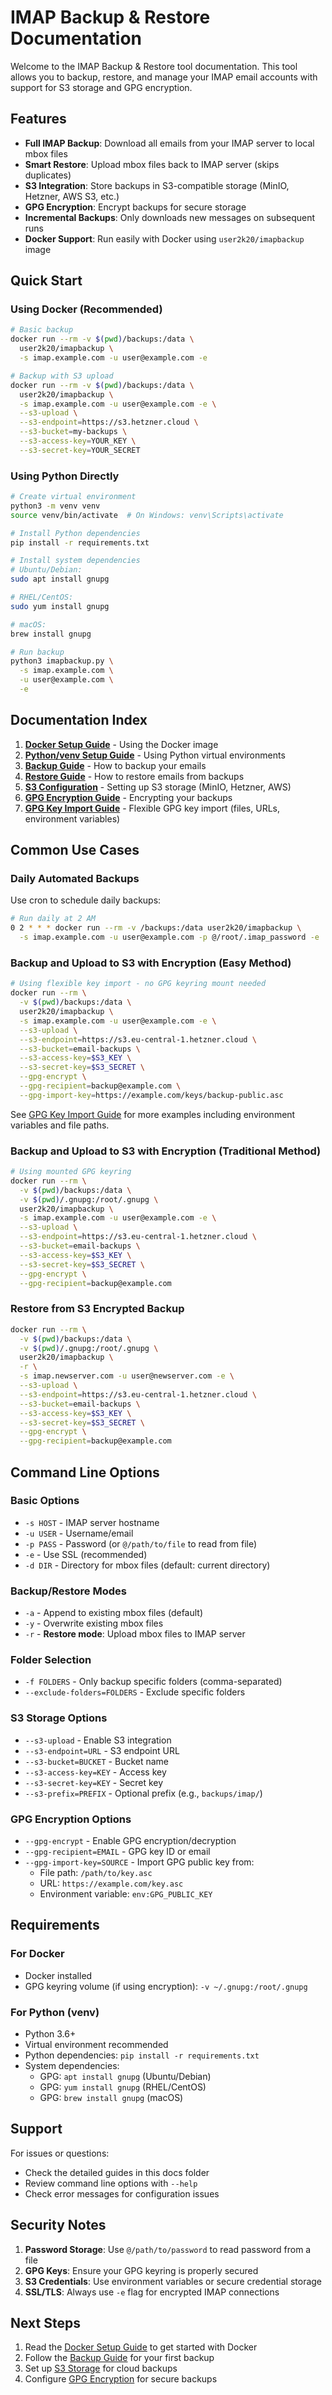 # IMAP Backup & Restore Documentation

Welcome to the IMAP Backup & Restore tool documentation. This tool allows you to backup, restore, and manage your IMAP email accounts with support for S3 storage and GPG encryption.

## Features

- **Full IMAP Backup**: Download all emails from your IMAP server to local mbox files
- **Smart Restore**: Upload mbox files back to IMAP server (skips duplicates)
- **S3 Integration**: Store backups in S3-compatible storage (MinIO, Hetzner, AWS S3, etc.)
- **GPG Encryption**: Encrypt backups for secure storage
- **Incremental Backups**: Only downloads new messages on subsequent runs
- **Docker Support**: Run easily with Docker using `user2k20/imapbackup` image

## Quick Start

### Using Docker (Recommended)

```bash
# Basic backup
docker run --rm -v $(pwd)/backups:/data \
  user2k20/imapbackup \
  -s imap.example.com -u user@example.com -e

# Backup with S3 upload
docker run --rm -v $(pwd)/backups:/data \
  user2k20/imapbackup \
  -s imap.example.com -u user@example.com -e \
  --s3-upload \
  --s3-endpoint=https://s3.hetzner.cloud \
  --s3-bucket=my-backups \
  --s3-access-key=YOUR_KEY \
  --s3-secret-key=YOUR_SECRET
```

### Using Python Directly

```bash
# Create virtual environment
python3 -m venv venv
source venv/bin/activate  # On Windows: venv\Scripts\activate

# Install Python dependencies
pip install -r requirements.txt

# Install system dependencies
# Ubuntu/Debian:
sudo apt install gnupg

# RHEL/CentOS:
sudo yum install gnupg

# macOS:
brew install gnupg

# Run backup
python3 imapbackup.py \
  -s imap.example.com \
  -u user@example.com \
  -e
```

## Documentation Index

1. **[Docker Setup Guide](docker-setup.md)** - Using the Docker image
2. **[Python/venv Setup Guide](python-setup.md)** - Using Python virtual environments
3. **[Backup Guide](backup-guide.md)** - How to backup your emails
4. **[Restore Guide](restore-guide.md)** - How to restore emails from backups
5. **[S3 Configuration](s3-setup.md)** - Setting up S3 storage (MinIO, Hetzner, AWS)
6. **[GPG Encryption Guide](gpg-setup.md)** - Encrypting your backups
7. **[GPG Key Import Guide](gpg-key-import.md)** - Flexible GPG key import (files, URLs, environment variables)

## Common Use Cases

### Daily Automated Backups

Use cron to schedule daily backups:

```bash
# Run daily at 2 AM
0 2 * * * docker run --rm -v /backups:/data user2k20/imapbackup \
  -s imap.example.com -u user@example.com -p @/root/.imap_password -e
```

### Backup and Upload to S3 with Encryption (Easy Method)

```bash
# Using flexible key import - no GPG keyring mount needed
docker run --rm \
  -v $(pwd)/backups:/data \
  user2k20/imapbackup \
  -s imap.example.com -u user@example.com -e \
  --s3-upload \
  --s3-endpoint=https://s3.eu-central-1.hetzner.cloud \
  --s3-bucket=email-backups \
  --s3-access-key=$S3_KEY \
  --s3-secret-key=$S3_SECRET \
  --gpg-encrypt \
  --gpg-recipient=backup@example.com \
  --gpg-import-key=https://example.com/keys/backup-public.asc
```

See [GPG Key Import Guide](gpg-key-import.md) for more examples including environment variables and file paths.

### Backup and Upload to S3 with Encryption (Traditional Method)

```bash
# Using mounted GPG keyring
docker run --rm \
  -v $(pwd)/backups:/data \
  -v $(pwd)/.gnupg:/root/.gnupg \
  user2k20/imapbackup \
  -s imap.example.com -u user@example.com -e \
  --s3-upload \
  --s3-endpoint=https://s3.eu-central-1.hetzner.cloud \
  --s3-bucket=email-backups \
  --s3-access-key=$S3_KEY \
  --s3-secret-key=$S3_SECRET \
  --gpg-encrypt \
  --gpg-recipient=backup@example.com
```

### Restore from S3 Encrypted Backup

```bash
docker run --rm \
  -v $(pwd)/backups:/data \
  -v $(pwd)/.gnupg:/root/.gnupg \
  user2k20/imapbackup \
  -r \
  -s imap.newserver.com -u user@newserver.com -e \
  --s3-upload \
  --s3-endpoint=https://s3.eu-central-1.hetzner.cloud \
  --s3-bucket=email-backups \
  --s3-access-key=$S3_KEY \
  --s3-secret-key=$S3_SECRET \
  --gpg-encrypt \
  --gpg-recipient=backup@example.com
```

## Command Line Options

### Basic Options

- `-s HOST` - IMAP server hostname
- `-u USER` - Username/email
- `-p PASS` - Password (or `@/path/to/file` to read from file)
- `-e` - Use SSL (recommended)
- `-d DIR` - Directory for mbox files (default: current directory)

### Backup/Restore Modes

- `-a` - Append to existing mbox files (default)
- `-y` - Overwrite existing mbox files
- `-r` - **Restore mode**: Upload mbox files to IMAP server

### Folder Selection

- `-f FOLDERS` - Only backup specific folders (comma-separated)
- `--exclude-folders=FOLDERS` - Exclude specific folders

### S3 Storage Options

- `--s3-upload` - Enable S3 integration
- `--s3-endpoint=URL` - S3 endpoint URL
- `--s3-bucket=BUCKET` - Bucket name
- `--s3-access-key=KEY` - Access key
- `--s3-secret-key=KEY` - Secret key
- `--s3-prefix=PREFIX` - Optional prefix (e.g., `backups/imap/`)

### GPG Encryption Options

- `--gpg-encrypt` - Enable GPG encryption/decryption
- `--gpg-recipient=EMAIL` - GPG key ID or email
- `--gpg-import-key=SOURCE` - Import GPG public key from:
  - File path: `/path/to/key.asc`
  - URL: `https://example.com/key.asc`
  - Environment variable: `env:GPG_PUBLIC_KEY`

## Requirements

### For Docker
- Docker installed
- GPG keyring volume (if using encryption): `-v ~/.gnupg:/root/.gnupg`

### For Python (venv)
- Python 3.6+
- Virtual environment recommended
- Python dependencies: `pip install -r requirements.txt`
- System dependencies:
  - GPG: `apt install gnupg` (Ubuntu/Debian)
  - GPG: `yum install gnupg` (RHEL/CentOS)
  - GPG: `brew install gnupg` (macOS)

## Support

For issues or questions:
- Check the detailed guides in this docs folder
- Review command line options with `--help`
- Check error messages for configuration issues

## Security Notes

1. **Password Storage**: Use `@/path/to/password` to read password from a file
2. **GPG Keys**: Ensure your GPG keyring is properly secured
3. **S3 Credentials**: Use environment variables or secure credential storage
4. **SSL/TLS**: Always use `-e` flag for encrypted IMAP connections

## Next Steps

1. Read the [Docker Setup Guide](docker-setup.md) to get started with Docker
2. Follow the [Backup Guide](backup-guide.md) for your first backup
3. Set up [S3 Storage](s3-setup.md) for cloud backups
4. Configure [GPG Encryption](gpg-setup.md) for secure backups
